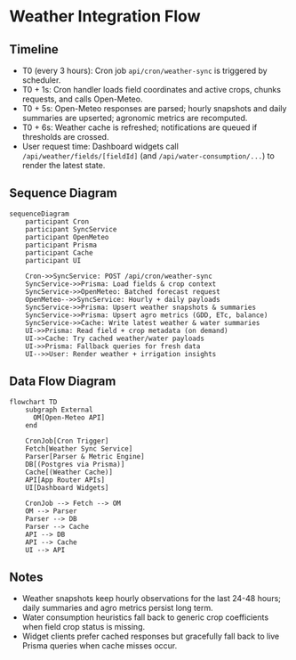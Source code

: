 ﻿# Weather Integration Flow

## Timeline
- T0 (every 3 hours): Cron job `api/cron/weather-sync` is triggered by scheduler.
- T0 + 1s: Cron handler loads field coordinates and active crops, chunks requests, and calls Open-Meteo.
- T0 + 5s: Open-Meteo responses are parsed; hourly snapshots and daily summaries are upserted; agronomic metrics are recomputed.
- T0 + 6s: Weather cache is refreshed; notifications are queued if thresholds are crossed.
- User request time: Dashboard widgets call `/api/weather/fields/[fieldId]` (and `/api/water-consumption/...`) to render the latest state.

## Sequence Diagram
```mermaid
sequenceDiagram
    participant Cron
    participant SyncService
    participant OpenMeteo
    participant Prisma
    participant Cache
    participant UI

    Cron->>SyncService: POST /api/cron/weather-sync
    SyncService->>Prisma: Load fields & crop context
    SyncService->>OpenMeteo: Batched forecast request
    OpenMeteo-->>SyncService: Hourly + daily payloads
    SyncService->>Prisma: Upsert weather snapshots & summaries
    SyncService->>Prisma: Upsert agro metrics (GDD, ETc, balance)
    SyncService->>Cache: Write latest weather & water summaries
    UI->>Prisma: Read field + crop metadata (on demand)
    UI->>Cache: Try cached weather/water payloads
    UI->>Prisma: Fallback queries for fresh data
    UI-->>User: Render weather + irrigation insights
```

## Data Flow Diagram
```mermaid
flowchart TD
    subgraph External
      OM[Open-Meteo API]
    end

    CronJob[Cron Trigger]
    Fetch[Weather Sync Service]
    Parser[Parser & Metric Engine]
    DB[(Postgres via Prisma)]
    Cache[(Weather Cache)]
    API[App Router APIs]
    UI[Dashboard Widgets]

    CronJob --> Fetch --> OM
    OM --> Parser
    Parser --> DB
    Parser --> Cache
    API --> DB
    API --> Cache
    UI --> API
```

## Notes
- Weather snapshots keep hourly observations for the last 24-48 hours; daily summaries and agro metrics persist long term.
- Water consumption heuristics fall back to generic crop coefficients when field crop status is missing.
- Widget clients prefer cached responses but gracefully fall back to live Prisma queries when cache misses occur.
